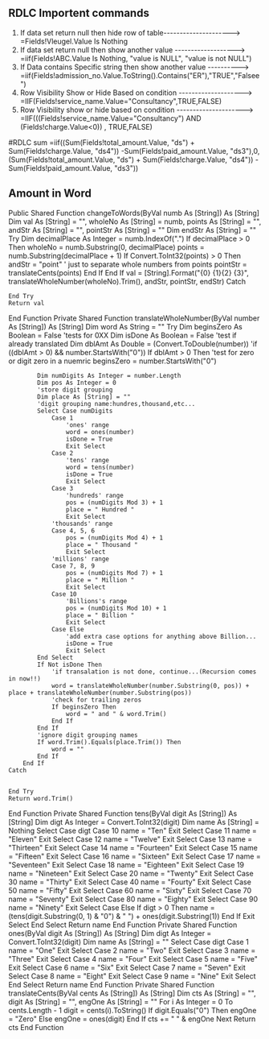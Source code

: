 ## RDLC Importent commands
1. If data set return null then hide row of table--------------------->  =Fields!Vleugel.Value Is Nothing
2. If data set return null then show another value ------------------->  =iif(Fields!ABC.Value Is Nothing, "value is NULL", "value is not NULL") 
3. If Data contains Specific string then show another value ---------->  =iif(Fields!admission_no.Value.ToString().Contains("ER"),"TRUE","Falsee")
4. Row Visibility Show or Hide Based on condition --------------------> =IIF(Fields!service_name.Value="Consultancy",TRUE,FALSE)
5. Row Visibility show or hide based on condition ---------------------> =IIF(((Fields!service_name.Value="Consultancy") AND (Fields!charge.Value<0)) , TRUE,FALSE)



#RDLC sum
=iif((Sum(Fields!total_amount.Value, "ds") + Sum(Fields!charge.Value, "ds4")) -Sum(Fields!paid_amount.Value, "ds3"),0,(Sum(Fields!total_amount.Value, "ds") + Sum(Fields!charge.Value, "ds4")) -Sum(Fields!paid_amount.Value, "ds3"))



## Amount in Word 
Public Shared Function changeToWords(ByVal numb As [String]) As [String]
    Dim val As [String] = "", wholeNo As [String] = numb, points As [String] = "", andStr As [String] = "", pointStr As [String] = ""
    Dim endStr As [String] = ""
    Try
        Dim decimalPlace As Integer = numb.IndexOf(".")
        If decimalPlace > 0 Then
            wholeNo = numb.Substring(0, decimalPlace)
            points = numb.Substring(decimalPlace + 1)
            If Convert.ToInt32(points) > 0 Then
                andStr = "point"
                ' just to separate whole numbers from points
                pointStr = translateCents(points)
            End If
        End If
        val = [String].Format("{0} {1}{2} {3}", translateWholeNumber(wholeNo).Trim(), andStr, pointStr, endStr)
    Catch
       

    End Try
    Return val
End Function
Private Shared Function translateWholeNumber(ByVal number As [String]) As [String]
    Dim word As String = ""
    Try
        Dim beginsZero As Boolean = False
        'tests for 0XX
        Dim isDone As Boolean = False
        'test if already translated
        Dim dblAmt As Double = (Convert.ToDouble(number))
        'if ((dblAmt > 0) && number.StartsWith("0"))
        If dblAmt > 0 Then
            'test for zero or digit zero in a nuemric
            beginsZero = number.StartsWith("0")
           
            Dim numDigits As Integer = number.Length
            Dim pos As Integer = 0
            'store digit grouping
            Dim place As [String] = ""
            'digit grouping name:hundres,thousand,etc...
            Select Case numDigits
                Case 1
                    'ones' range
                    word = ones(number)
                    isDone = True
                    Exit Select
                Case 2
                    'tens' range
                    word = tens(number)
                    isDone = True
                    Exit Select
                Case 3
                    'hundreds' range
                    pos = (numDigits Mod 3) + 1
                    place = " Hundred "
                    Exit Select
                'thousands' range
                Case 4, 5, 6
                    pos = (numDigits Mod 4) + 1
                    place = " Thousand "
                    Exit Select
                'millions' range
                Case 7, 8, 9
                    pos = (numDigits Mod 7) + 1
                    place = " Million "
                    Exit Select
                Case 10
                    'Billions's range
                    pos = (numDigits Mod 10) + 1
                    place = " Billion "
                    Exit Select
                Case Else
                    'add extra case options for anything above Billion...
                    isDone = True
                    Exit Select
            End Select
            If Not isDone Then
                'if transalation is not done, continue...(Recursion comes in now!!)
                word = translateWholeNumber(number.Substring(0, pos)) + place + translateWholeNumber(number.Substring(pos))
                'check for trailing zeros
                If beginsZero Then
                    word = " and " & word.Trim()
                End If
            End If
            'ignore digit grouping names
            If word.Trim().Equals(place.Trim()) Then
                word = ""
            End If
        End If
    Catch
       

    End Try
    Return word.Trim()
End Function
Private Shared Function tens(ByVal digit As [String]) As [String]
    Dim digt As Integer = Convert.ToInt32(digit)
    Dim name As [String] = Nothing
    Select Case digt
        Case 10
            name = "Ten"
            Exit Select
        Case 11
            name = "Eleven"
            Exit Select
        Case 12
            name = "Twelve"
            Exit Select
        Case 13
            name = "Thirteen"
            Exit Select
        Case 14
            name = "Fourteen"
            Exit Select
        Case 15
            name = "Fifteen"
            Exit Select
        Case 16
            name = "Sixteen"
            Exit Select
        Case 17
            name = "Seventeen"
            Exit Select
        Case 18
            name = "Eighteen"
            Exit Select
        Case 19
            name = "Nineteen"
            Exit Select
        Case 20
            name = "Twenty"
            Exit Select
        Case 30
            name = "Thirty"
            Exit Select
        Case 40
            name = "Fourty"
            Exit Select
        Case 50
            name = "Fifty"
            Exit Select
        Case 60
            name = "Sixty"
            Exit Select
        Case 70
            name = "Seventy"
            Exit Select
        Case 80
            name = "Eighty"
            Exit Select
        Case 90
            name = "Ninety"
            Exit Select
        Case Else
            If digt > 0 Then
                name = (tens(digit.Substring(0, 1) & "0") & " ") + ones(digit.Substring(1))
            End If
            Exit Select
    End Select
    Return name
End Function
Private Shared Function ones(ByVal digit As [String]) As [String]
    Dim digt As Integer = Convert.ToInt32(digit)
    Dim name As [String] = ""
    Select Case digt
        Case 1
            name = "One"
            Exit Select
        Case 2
            name = "Two"
            Exit Select
        Case 3
            name = "Three"
            Exit Select
        Case 4
            name = "Four"
            Exit Select
        Case 5
            name = "Five"
            Exit Select
        Case 6
            name = "Six"
            Exit Select
        Case 7
            name = "Seven"
            Exit Select
        Case 8
            name = "Eight"
            Exit Select
        Case 9
            name = "Nine"
            Exit Select
    End Select
    Return name
End Function
Private Shared Function translateCents(ByVal cents As [String]) As [String]
    Dim cts As [String] = "", digit As [String] = "", engOne As [String] = ""
    For i As Integer = 0 To cents.Length - 1
        digit = cents(i).ToString()
        If digit.Equals("0") Then
            engOne = "Zero"
        Else
            engOne = ones(digit)
        End If
        cts += " " & engOne
    Next
    Return cts
End Function

